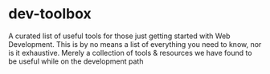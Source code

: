 # dev-toolbox
A curated list of useful tools for those just getting started with Web Development.  This is by no means a list of everything you need to know, nor is it exhaustive. Merely a collection of tools &amp; resources we have found to be useful while on the development path
